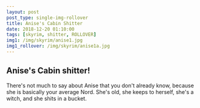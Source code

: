 ```yaml
---
layout: post
post_type: single-img-rollover
title: Anise's Cabin Shitter
date: 2018-12-20 01:10:00
tags: [skyrim, shitter, ROLLOVER]
img1: /img/skyrim/anise1.jpg
img1_rollover: /img/skyrim/anise1a.jpg
---
```

## Anise's Cabin shitter!

There's not much to say about Anise that you don't already know, because she is basically your average Nord. She's old, she keeps to herself, she's a witch, and she shits in a bucket.
